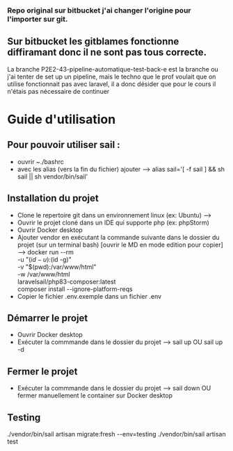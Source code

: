 ### Repo original sur bitbucket j'ai changer l'origine pour l'importer sur git.
## Sur bitbucket les gitblames fonctionne diffiramant donc il ne sont pas tous correcte.
La branche P2E2-43-pipeline-automatique-test-back-e est la branche ou j'ai tenter de set up un pipeline, mais le techno que le prof voulait que on utilise fonctionnait pas avec laravel, il a donc désider que pour le cours il n'étais pas nécessaire de continuer

# Guide d'utilisation
## Pour pouvoir utiliser sail :
- ouvrir ~./bashrc
- avec les alias (vers la fin du fichier) ajouter --> alias sail='[ -f sail ] && sh sail || sh vendor/bin/sail'

## Installation du projet
- Clone le repertoire git dans un environnement linux (ex: Ubuntu) -->
- Ouvrir le projet cloné dans un IDE qui supporte php (ex: phpStorm)
- Ouvrir Docker desktop
- Ajouter vendor en exécutant la commande suivante dans le dossier du projet (sur un terminal bash) [ouvrir le MD en mode edition pour copier] -->
  docker run --rm \
  -u "$(id -u):$(id -g)" \
  -v "$(pwd):/var/www/html" \
  -w /var/www/html \
  laravelsail/php83-composer:latest \
  composer install --ignore-platform-reqs
- Copier le fichier .env.exemple dans un fichier .env

## Démarrer le projet
- Ouvrir Docker desktop
- Exécuter la commmande dans le dossier du projet --> sail up OU sail up -d

## Fermer le projet
- Exécuter la commmande dans le dossier du projet --> sail down
 OU fermer manuellement le container sur Docker desktop

## Testing
./vendor/bin/sail artisan migrate:fresh --env=testing
./vendor/bin/sail artisan test



